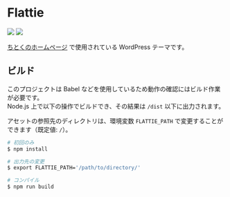 Flattie
=======

[![][travis-badge]][travis-link]
[![][dependencies-badge]][dependencies-link]

[ちとくのホームページ](https://chitoku.jp/) で使用されている WordPress テーマです。

## ビルド

このプロジェクトは Babel などを使用しているため動作の確認にはビルド作業が必要です。  
Node.js 上で以下の操作でビルドでき、その結果は `/dist` 以下に出力されます。

アセットの参照先のディレクトリは、環境変数 `FLATTIE_PATH` で変更することができます（既定値: `/`）。

```sh
# 初回のみ
$ npm install

# 出力先の変更
$ export FLATTIE_PATH='/path/to/directory/'

# コンパイル
$ npm run build
```

[travis-link]:          https://travis-ci.org/chitoku-k/Flattie
[travis-badge]:         https://img.shields.io/travis/chitoku-k/Flattie.svg?style=flat-square
[dependencies-link]:    https://gemnasium.com/github.com/chitoku-k/Flattie
[dependencies-badge]:   https://img.shields.io/gemnasium/chitoku-k/Flattie.svg?style=flat-square
